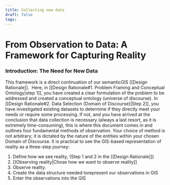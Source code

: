 ```yaml
---
title: Collecting new data
draft: false
tags:
---
```

 
# From Observation to Data: A Framework for Capturing Reality

### Introduction: The Need for New Data

This framework is a direct continuation of our semanticGIS [[Design Rationale]].  Here, in [[Design Rationale#1. Problem Framing and Conceptual Ontology|step 1]], you have created a clear formulation of the problem to be addressed and created a conceptual ontology (universe of discourse). In  [[Design Rationale#2. Data Selection (Domain of Discourse)|Step 2]], you have investigated existing datasets to determine if they directly meet your needs or require some processing. If not, and you have arrived at the conclusion that data collection is necessary (always a last resort, as it is extremely time-consuming), this is where this document comes in and outlines four fundamental methods of observation. Your choice of method is not arbitrary; it is dictated by the nature of the entities within your chosen Domain of Discourse. 
It is practical to see the GIS-based representation of reality as a three-step journey:
1. Define how we see reality, (Step 1 and 2 in the [[Design Rationale]])
2. [[Observing reality|Chose how we want to observe reality]]
3. Observe reality.
4. Create the data structure needed torepresent our observations in GIS
5. Enter the observations into the GIS 
 
